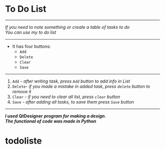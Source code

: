 # To Do List

---

*If you need to note something or create a table of tasks to do*<br>
*You can use my to do list*

---

* It has four buttons:
    * `Add`
    * `Delete`
    * `Clear`
    * `Save`
  
---

1. `Add` - *after writing task, press `Add` button to add info in List*
2. `Delete`- *if you made a mistake in added task, press `delete` button to remove it*
3. `Clear` - *if you need to clear all list, press `clear` button*
4. `Save` - *after adding all tasks, to save them press `Save` button*

---

***I used*** **QtDesigner** ***program for making a design***.<br>
***The functional of code was made in Python***


# todoliste
